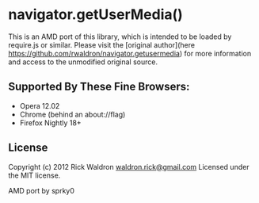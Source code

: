 # navigator.getUserMedia()

This is an AMD port of this library, which is intended to be loaded by require.js or similar.  Please visit the [original author](here https://github.com/rwaldron/navigator.getusermedia) for more information and access to the unmodified original source.

## Supported By These Fine Browsers:

- Opera 12.02
- Chrome (behind an about://flag)
- Firefox Nightly 18+

## License
Copyright (c) 2012 Rick Waldron <waldron.rick@gmail.com>
Licensed under the MIT license.

AMD port by sprky0 
